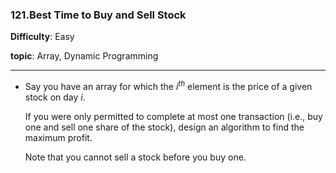 ### 121.Best Time to Buy and Sell Stock

**Difficulty**: Easy

**topic**: Array, Dynamic Programming

***

- Say you have an array for which the $i^{th}$ element is the price of a given stock on day $i$.

  If you were only permitted to complete at most one transaction (i.e., buy one and sell one share of the stock), design an algorithm to find the maximum profit.

  Note that you cannot sell a stock before you buy one.